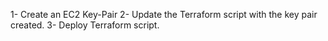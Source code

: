 1- Create an EC2 Key-Pair
2- Update the Terraform script with the key pair created.
3- Deploy Terraform script.
